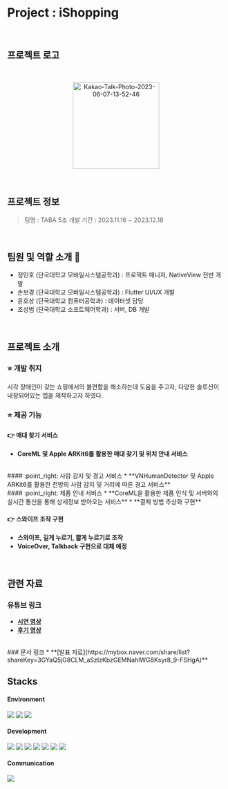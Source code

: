 # Project : iShopping
<br>

## 프로젝트 로고
<br>
<p align="center">
    <img src="https://i.ibb.co/TB3Skx0/Kakao-Talk-Photo-2023-06-07-13-52-46.png" alt="Kakao-Talk-Photo-2023-06-07-13-52-46" width="200px" height="200px">
</p>
<br>

## 프로젝트 정보
>   팀명 : TABA 5조
>   개발 기간 : 2023.11.16 ~ 2023.12.18
<br>

## 팀원 및 역할 소개 :wave:
* 정민호 (단국대학교 모바일시스템공학과) : 프로젝트 매니저, NativeView 전반 개발
* 손보경 (단국대학교 모바일시스템공학과) : Flutter UI/UX 개발
* 윤호상 (단국대학교 컴퓨터공학과) : 데이터셋 담당
* 조성범 (단국대학교 소프트웨어학과) : 서버, DB 개발
<br>

## 프로젝트 소개
### :star: 개발 취지
시각 장애인이 갖는 쇼핑에서의 불편함을 해소하는데 도움을 주고자, 다양한 솔루션이 내장되어있는 앱을 제작하고자 하였다.
<br>
### :star: 제공 기능
#### :point_right: 매대 찾기 서비스
* **CoreML 및 Apple ARKit6를 활용한 매대 찾기 및 위치 안내 서비스**
<br>
#### :point_right: 사람 감지 및 경고 서비스
* **VNHumanDetector 및 Apple ARKit6를 활용한 전방의 사람 감지 및 거리에 따른 경고 서비스**
<br>
#### :point_right: 제품 안내 서비스
* **CoreML을 활용한 제품 인식 및 서버와의 실시간 통신을 통해 상세정보 받아오는 서비스**
* **결제 방법 추상화 구현**
<br>

#### :point_right: 스와이프 조작 구현
* **스와이프, 길게 누르기, 짧게 누르기로 조작**
* **VoiceOver, Talkback 구현으로 대체 예정**
<br>

## 관련 자료
### 유튜브 링크
* **[시연 영상](https://youtu.be/mtm9RGZdgqQ)**
* **[후기 영상](https://youtu.be/GLK5QL7mCrA)**
<br>
### 문서 링크
* **[발표 자료](https://mybox.naver.com/share/list?shareKey=3GYaQ5jG8CLM_aSzIzKbzGEMNahlWG8Ksyr8_9-FSHgA)**
<br>


## Stacks
#### Environment
<img src="https://img.shields.io/badge/pycharm-000000?style=for-the-badge&logo=pycharm&logoColor=white"> <img src="https://img.shields.io/badge/github-181717?style=for-the-badge&logo=github&logoColor=white"> <img src="https://img.shields.io/badge/git-F05032?style=for-the-badge&logo=git&logoColor=white">

#### Development
<img src="https://img.shields.io/badge/python-3776AB?style=for-the-badge&logo=python&logoColor=white"> <img src="https://img.shields.io/badge/html5-E34F26?style=for-the-badge&logo=html5&logoColor=white"> <img src="https://img.shields.io/badge/css-1572B6?style=for-the-badge&logo=css3&logoColor=white"> <img src="https://img.shields.io/badge/jquery-0769AD?style=for-the-badge&logo=jquery&logoColor=white"> <img src="https://img.shields.io/badge/mysql-4479A1?style=for-the-badge&logo=mysql&logoColor=white"> <img src="https://img.shields.io/badge/django-092E20?style=for-the-badge&logo=django&logoColor=white"> <img src="https://img.shields.io/badge/opencv-5C3EE8?style=for-the-badge&logo=opencv&logoColor=white">

#### Communication
<img src="https://img.shields.io/badge/notion-000000?style=for-the-badge&logo=notion&logoColor=white">
